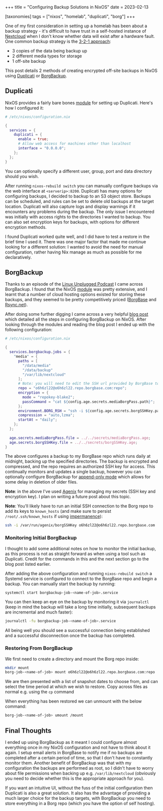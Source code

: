 +++
title = "Configuring Backup Solutions in NixOS"
date = 2023-02-13

[taxonomies]
tags = ["nixos", "homelab", "duplicati", "borg"]
+++

One of my first consideration in setting up a homelab has been about a backup strategy - it's difficult to have trust in a self-hosted instance of [Nextcloud](https://nextcloud.com/) when I don't know whether data will exist after a hardware fault. One common backup strategy is the [3-2-1 approach](https://www.seagate.com/au/en/blog/what-is-a-3-2-1-backup-strategy/):

<!-- more -->

- 3 copies of the data being backup up
- 2 different media types for storage
- 1 off-site backup

This post details 2 methods of creating encrypted off-site backups in NixOS using [Duplicati](https://www.duplicati.com/) or [BorgBackup](https://www.borgbackup.org/).

## Duplicati

NixOS provides a fairly bare bones [module](https://search.nixos.org/options?channel=22.11&from=0&size=50&sort=relevance&type=packages&query=services.duplicati) for setting up Duplicati. Here's how I configured it:

```nix
# /etc/nixos/configuration.nix

{
  services = {
    duplicati = {
      enable = true;
      # Allow web access for machines other than localhost
      interface = "0.0.0.0";
    };
  };
}
```

You can optionally specify a different user, group, port and data directory should you wish. 

After running `nixos-rebuild switch` you can manually configure backups via the web interface at `<serverip>:8200`. Duplicati has many options for configuring backups, I decided to backup to an S3 object store. Backups can be scheduled, and rules can be set to delete old backups at the target location. Duplicati will also capture logs and display warnings if it encounters any problems during the backup. The only issue I encountered was initially with access rights to the directories I wanted to backup. You can also set encryption keys for backups, with options for different encryption methods.

I found Duplicati worked quite well, and I did have to test a restore in the brief time I used it. There was one major factor that made me continue looking for a different solution: I wanted to avoid the need for manual configuration, rather having Nix manage as much as possible for me declaratively.

## BorgBackup

Thanks to an episode of the [Linux Unplugged Podcast](https://www.jupiterbroadcasting.com/show/linux-unplugged/494/) I came across BorgBackup. I found that the NixOS [module](https://search.nixos.org/options?channel=22.11&from=0&size=50&sort=relevance&type=packages&query=services.borgbackup.jobs) was pretty extensive, and I learnt that a number of cloud hosting options existed for storing these backups, and they seemed to be pretty competitively priced ([BorgBase](https://www.borgbase.com/) and [Rsync.net](https://rsync.net/)). 

After doing some further digging I came across a very helpful [blog post](https://xeiaso.net/blog/borg-backup-2021-01-09) which detailed all the steps in configuring BorgBackup on NixOS. After looking through the modules and reading the blog post I ended up with the following configuration:

```nix
# /etc/nixos/configuration.nix

{
  services.borgbackup.jobs = {
    "media" = {
      paths = [
        "/data/media"
        "/data/backup"
        "/var/lib/nextcloud"
      ];
      # Note: you will need to edit the SSH url provided by BorgBase to match the below format
      repo = "o6h6zl22@o6h6zl22.repo.borgbase.com:repo";
      encryption = {
        mode = "repokey-blake2";
        passCommand = "cat ${config.age.secrets.mediaBorgPass.path}";
      };
      environment.BORG_RSH = "ssh -i ${config.age.secrets.borgSSHKey.path}";
      compression = "auto,lzma";
      startAt = "daily";
    };
  };
   
  age.secrets.mediaBorgPass.file = ../../secrets/mediaBorgPass.age;
  age.secrets.borgSSHKey.file = ../../secrets/borgSSHKey.age;
}
```

The above configures a backup to my BorgBase repo which runs daily at midnight, backing up the specified directories. The backup is encrypted and compressed, and the repo requires an authorized SSH key for access. This continually monitors and updates a single backup, however you can optionally configure BorgBackup for [append-only mode](https://borgbackup.readthedocs.io/en/stable/usage/notes.html#append-only-mode-forbid-compaction) which allows for some delay in deletion of older files.

**Note**: in the above I've used [Agenix](https://github.com/ryantm/agenix) for managing my secrets (SSH key and encryption key). I plan on writing a future post about this topic.

**Note**: You'll likely have to run an initial SSH connection to the Borg repo to add its keys to `known_hosts` (and make sure to persist `/root/.ssh/known_hosts` if using [impermanence](https://micha.elmurphy.com/nixos-impermanence/)):

```bash
ssh -i /var/run/agenix/borgSSHKey o6h6zl22@o6h6zl22.repo.borgbase.com
```

### Monitoring Initial BorgBackup

I thought to add some additional notes on how to monitor the initial backup, as this process is not as straight forward as when using a tool such as Duplicati. Credit for the commands in this and the next section go to the blog post listed earlier.

After adding the above configuration and running `nixos-rebuild switch` a Systemd service is configured to connect to the BorgBase repo and begin a backup. You can manually start the backup by running:

```bash
systemctl start borgbackup-job-<name-of-job>.service
```

You can then keep an eye on the backup by monitoring it via `journalctl` (keep in mind the backup will take a long time initially, subsequent backups are incremental and much faster):

```bash
journalctl -fu borgbackup-job-<name-of-job>.service
```

All being well you should see a successful connection being established and a successful disconnection once the backup has completed.

### Restoring From BorgBackup

We first need to create a directory and mount the Borg repo inside:

```bash
mkdir mount
borg-job-<name-of-job> mount o6h6zl22@o6h6zl22.repo.borgbase.com:repo ./mount
```

We are then presented with a list of snapshot dates to choose from, and can select the time period at which we wish to restore. Copy across files as normal e.g. using the `cp` command

When everything has been restored we can unmount with the below command:

```bash
borg-job-<name-of-job> umount /mount
```

## Final Thoughts

I ended up using BorgBackup as it meant I could configure almost everything once in my NixOS configuration and not have to think about it again. I setup email alerts in BorgBase to notify me if no backups are completed after a certain period of time, so that I don't have to constantly monitor them. Another benefit of BorgBackup was that with my configuration the backups are performed as root, so I didn't have to worry about file permissions when backing up e.g. `/var/lib/nextcloud` (obviously you need to decide whether this is the appropriate approach for you).

If you want an intuitive UI, without the fuss of the initial configuration then Duplicati is also a great solution. It also has the advantage of providing a much larger choice for the backup targets, with BorgBackup you need to store everything in a Borg repo (which you have the option of self hosting).
